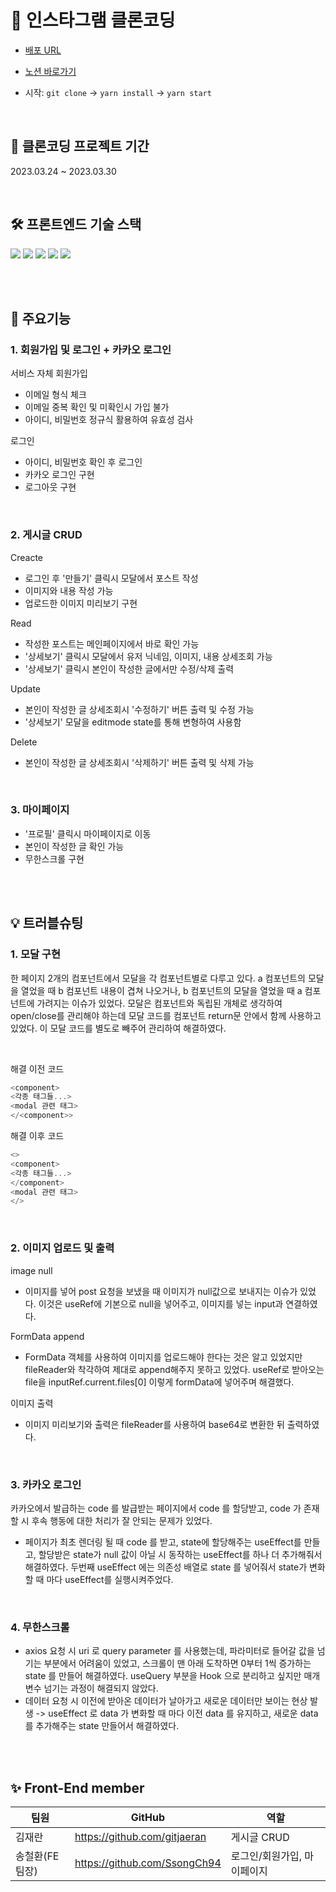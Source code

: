 # 📌 인스타그램 클론코딩
- [배포 URL](http://ssong.ch94.s3-website.ap-northeast-2.amazonaws.com/) 

- [노션 바로가기](https://www.notion.so/8-bcd7811b4e404cfebd791d65f6d29372)

- 시작: `git clone` -> `yarn install` -> `yarn start`

<br> 

## 📆 클론코딩 프로젝트 기간
2023.03.24 ~ 2023.03.30

<br> 

## 🛠 프론트엔드 기술 스택
<img src="https://img.shields.io/badge/react-61DAFB?style=for-the-badge&logo=react&logoColor=white"> <img src="https://img.shields.io/badge/React Query-FF4154?style=for-the-badge&logo=ReactQuery&logoColor=white"> <img src="https://img.shields.io/badge/styled_components-DB7093?style=for-the-badge&logo=styledcomponents&logoColor=white"> <img src="https://img.shields.io/badge/axios-6236FF?style=for-the-badge&logo=axios&logoColor=white"> <img src="https://img.shields.io/badge/github-181717?style=for-the-badge&logo=github&logoColor=white">

<br> 
<br> 

## 🔎 주요기능
### 1. 회원가입 및 로그인 + 카카오 로그인
서비스 자체 회원가입
- 이메일 형식 체크
- 이메일 중복 확인 및 미확인시 가입 불가
- 아이디, 비밀번호 정규식 활용하여 유효성 검사

로그인
- 아이디, 비밀번호 확인 후 로그인
- 카카오 로그인 구현
- 로그아웃 구현

<br> 

### 2. 게시글 CRUD
Creacte
- 로그인 후 '만들기' 클릭시 모달에서 포스트 작성
- 이미지와 내용 작성 가능
- 업로드한 이미지 미리보기 구현

Read
- 작성한 포스트는 메인페이지에서 바로 확인 가능
- '상세보기' 클릭시 모달에서 유저 닉네임, 이미지, 내용 상세조회 가능
- '상세보기' 클릭시 본인이 작성한 글에서만 수정/삭제 출력

Update
- 본인이 작성한 글 상세조회시 '수정하기' 버튼 출력 및 수정 가능
- '상세보기' 모달을 editmode state를 통해 변형하여 사용함

Delete
- 본인이 작성한 글 상세조회시 '삭제하기' 버튼 출력 및 삭제 가능

<br> 

### 3. 마이페이지
- '프로필' 클릭시 마이페이지로 이동
- 본인이 작성한 글 확인 가능
- 무한스크롤 구현

<br> 
<br> 

## 💡 트러블슈팅
### 1. 모달 구현
한 페이지 2개의 컴포넌트에서 모달을 각 컴포넌트별로 다루고 있다.
a 컴포넌트의 모달을 열었을 때 b 컴포넌트 내용이 겹쳐 나오거나,
b 컴포넌트의 모달을 열었을 때 a 컴포넌트에 가려지는 이슈가 있었다.
모달은 컴포넌트와 독립된 개체로 생각하여 open/close를 관리해야 하는데
모달 코드를 컴포넌트 return문 안에서 함께 사용하고 있었다.
이 모달 코드를 별도로 빼주어 관리하여 해결하였다.

<br>

해결 이전 코드

```javascript
<component>
<각종 태그들...>
<modal 관련 태그>
</<component>>
```

해결 이후 코드

```javascript
<>
<component>
<각종 태그들...>
</component>
<modal 관련 태그>
</>
```

<br> 

### 2. 이미지 업로드 및 출력
image null
- 이미지를 넣어 post 요청을 보냈을 때 이미지가 null값으로 보내지는 이슈가 있었다.
이것은 useRef에 기본으로 null을 넣어주고, 이미지를 넣는 input과 연결하였다.

FormData append
- FormData 객체를 사용하여 이미지를 업로드해야 한다는 것은 알고 있었지만
fileReader와 착각하여 제대로 append해주지 못하고 있었다.
useRef로 받아오는 file을 inputRef.current.files[0] 이렇게 formData에 넣어주며 해결했다.

이미지 출력
- 이미지 미리보기와 출력은 fileReader를 사용하여 base64로 변환한 뒤 출력하였다.

<br> 

### 3. 카카오 로그인
카카오에서 발급하는 code 를 발급받는 페이지에서 code 를 할당받고, code 가 존재할 시 후속 행동에 대한 처리가 잘 안되는 문제가 있었다.
- 페이지가 최초 렌더링 될 때 code 를 받고, state에 할당해주는 useEffect를 만들고, 할당받은 state가 null 값이 아닐 시 동작하는 useEffect를 하나 더 추가해줘서 해결하였다. 두번째 useEffect 에는 의존성 배열로 state 를 넣어줘서 state가 변화할 때 마다 useEffect를 실행시켜주었다.

<br> 

### 4. 무한스크롤
- axios 요청 시 uri 로 query parameter 를 사용했는데, 파라미터로 들어갈 값을 넘기는 부분에서 어려움이 있었고, 스크롤이 맨 아래 도착하면 0부터 1씩 증가하는 state 를 만들어 해결하였다. useQuery 부분을 Hook 으로 분리하고 싶지만 매개변수 넘기는 과정이 해결되지 않았다.
- 데이터 요청 시 이전에 받아온 데이터가 날아가고 새로운 데이터만 보이는 현상 발생 -> useEffect 로 data 가 변화할 때 마다 이전 data 를 유지하고, 새로운 data 를 추가해주는 state 만들어서 해결하였다.

<br> 
<br> 

## ✨ Front-End member

|팀원|GitHub|역할|
| --- | --- | --- |
| 김재란 | https://github.com/gitjaeran | 게시글 CRUD |
| 송철환(FE팀장) | https://github.com/SsongCh94 | 로그인/회원가입, 마이페이지 |
